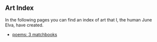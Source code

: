 ## Art Index

In the following pages you can find an index of art that I, the human June Elva, have created.

- [poems: 3 matchbooks](poems.md)
